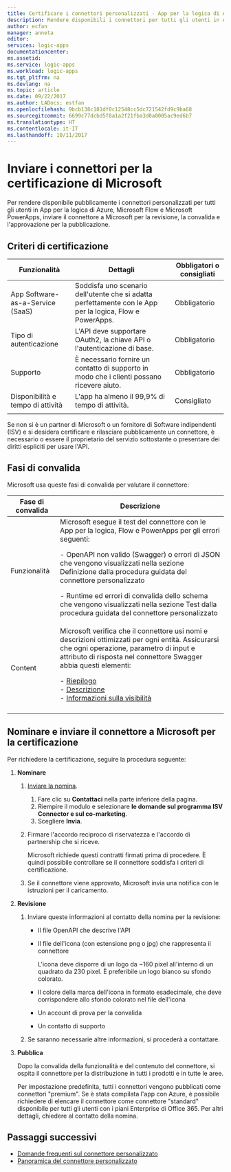 ```yaml
---
title: Certificare i connettori personalizzati - App per la logica di Azure | Microsoft Docs
description: Rendere disponibili i connettori per tutti gli utenti in App per la logica di Azure, Microsoft Flow e Microsoft PowerApps
author: ecfan
manager: anneta
editor: 
services: logic-apps
documentationcenter: 
ms.assetid: 
ms.service: logic-apps
ms.workload: logic-apps
ms.tgt_pltfrm: na
ms.devlang: na
ms.topic: article
ms.date: 09/22/2017
ms.author: LADocs; estfan
ms.openlocfilehash: 9bcb138c181df0c12548cc5dc721542fd9c9ba68
ms.sourcegitcommit: 6699c77dcbd5f8a1a2f21fba3d0a0005ac9ed6b7
ms.translationtype: HT
ms.contentlocale: it-IT
ms.lasthandoff: 10/11/2017
---
```

# <a name="submit-your-connectors-for-microsoft-certification"></a>Inviare i connettori per la certificazione di Microsoft

Per rendere disponibile pubblicamente i connettori personalizzati per tutti gli utenti in App per la logica di Azure, Microsoft Flow e Microsoft PowerApps, inviare il connettore a Microsoft per la revisione, la convalida e l'approvazione per la pubblicazione. 

## <a name="certification-criteria"></a>Criteri di certificazione

| Funzionalità | Dettagli | Obbligatori o consigliati |
|------------|---------|-------------------------|
| App Software-as-a-Service (SaaS) | Soddisfa uno scenario dell'utente che si adatta perfettamente con le App per la logica, Flow e PowerApps. | Obbligatorio |
| Tipo di autenticazione | L'API deve supportare OAuth2, la chiave API o l'autenticazione di base. | Obbligatorio | 
| Supporto | È necessario fornire un contatto di supporto in modo che i clienti possano ricevere aiuto. | Obbligatorio | 
| Disponibilità e tempo di attività | L'app ha almeno il 99,9% di tempo di attività. | Consigliato | 
|||| 

Se non si è un partner di Microsoft o un fornitore di Software indipendenti (ISV) e si desidera certificare e rilasciare pubblicamente un connettore, è necessario o essere il proprietario del servizio sottostante o presentare dei diritti espliciti per usare l'API.

## <a name="validation-phases"></a>Fasi di convalida

Microsoft usa queste fasi di convalida per valutare il connettore:

| Fase di convalida | Descrizione | 
| ----- | ----------- |
| Funzionalità | Microsoft esegue il test del connettore con le App per la logica, Flow e PowerApps per gli errori seguenti: <p>- OpenAPI non valido (Swagger) o errori di JSON che vengono visualizzati nella sezione Definizione dalla procedura guidata del connettore personalizzato <p>- Runtime ed errori di convalida dello schema che vengono visualizzati nella sezione Test dalla procedura guidata del connettore personalizzato | 
| Content | Microsoft verifica che il connettore usi nomi e descrizioni ottimizzati per ogni entità. Assicurarsi che ogni operazione, parametro di input e attributo di risposta nel connettore Swagger abbia questi elementi: <p>- [Riepilogo](../logic-apps/custom-connector-openapi-extensions.md#summary) <br>- [Descrizione](../logic-apps/custom-connector-openapi-extensions.md#description) </br>- [Informazioni sulla visibilità](../logic-apps/custom-connector-openapi-extensions.md#visibility) | 
||| 

## <a name="nominate-and-submit-your-connector-to-microsoft-for-certification"></a>Nominare e inviare il connettore a Microsoft per la certificazione

Per richiedere la certificazione, seguire la procedura seguente:

1. **Nominare**

   1. [Inviare la nomina](https://go.microsoft.com/fwlink/?linkid=848754).

      1. Fare clic su **Contattaci** nella parte inferiore della pagina.
      2. Riempire il modulo e selezionare **le domande sul programma ISV Connector e sul co-marketing**.
      3. Scegliere **Invia**.

   2. Firmare l'accordo reciproco di riservatezza e l'accordo di partnership che si riceve. 

      Microsoft richiede questi contratti firmati prima di procedere. 
      È quindi possibile controllare se il connettore soddisfa i criteri di certificazione. 
   
   3. Se il connettore viene approvato, Microsoft invia una notifica con le istruzioni per il caricamento.
    
2. **Revisione**

   1. Inviare queste informazioni al contatto della nomina per la revisione:

      * Il file OpenAPI che descrive l'API
      * Il file dell'icona (con estensione png o jpg) che rappresenta il connettore 
      
        L'icona deve disporre di un logo da ~160 pixel all'interno di un quadrato da 230 pixel. 
        È preferibile un logo bianco su sfondo colorato.
      
      * Il colore della marca dell'icona in formato esadecimale, che deve corrispondere allo sfondo colorato nel file dell'icona

      * Un account di prova per la convalida
      * Un contatto di supporto

   2. Se saranno necessarie altre informazioni, si procederà a contattare.

3. **Pubblica**

    Dopo la convalida della funzionalità e del contenuto del connettore, si ospita il connettore per la distribuzione in tutti i prodotti e in tutte le aree.
    
    Per impostazione predefinita, tutti i connettori vengono pubblicati come connettori "premium". 
    Se è stata compilata l'app con Azure, è possibile richiedere di elencare il connettore come connettore "standard" disponibile per tutti gli utenti con i piani Enterprise di Office 365. 
    Per altri dettagli, chiedere al contatto della nomina.

## <a name="next-steps"></a>Passaggi successivi

* [Domande frequenti sul connettore personalizzato](../logic-apps/custom-connector-faq.md)
* [Panoramica del connettore personalizzato](../logic-apps/custom-connector-overview.md)